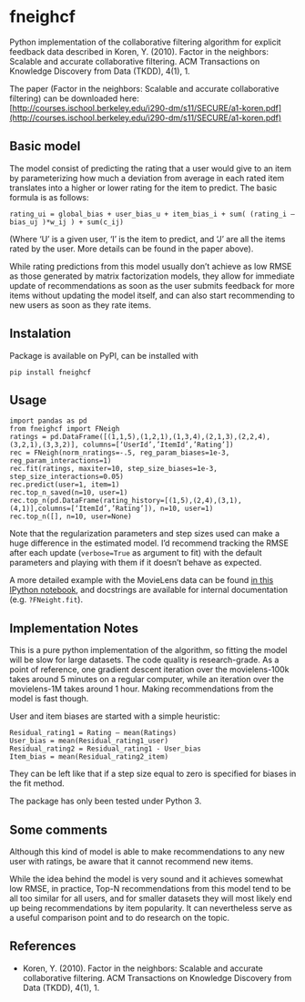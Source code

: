 # fneighcf

Python implementation of the collaborative filtering algorithm for explicit feedback data described in Koren, Y. (2010). Factor in the neighbors: Scalable and accurate collaborative filtering. ACM Transactions on Knowledge Discovery from Data (TKDD), 4(1), 1.

The paper (Factor in the neighbors: Scalable and accurate collaborative filtering) can be downloaded here:
[http://courses.ischool.berkeley.edu/i290-dm/s11/SECURE/a1-koren.pdf](http://courses.ischool.berkeley.edu/i290-dm/s11/SECURE/a1-koren.pdf)

## Basic model
The model consist of predicting the rating that a user would give to an item by parameterizing how much a deviation from average in each rated item translates into a higher or lower rating for the item to predict. The basic formula is as follows:

```rating_ui = global_bias + user_bias_u + item_bias_i + sum( (rating_i – bias_uj )*w_ij ) + sum(c_ij)```

(Where ‘U’ is a given user, ‘I’ is the item to predict, and ‘J’ are all the items rated by the user. More details can be found in the paper above).

While rating predictions from this model usually don’t achieve as low RMSE as those generated by matrix factorization models, they allow for immediate update of recommendations as soon as the user submits feedback for more items without updating the model itself, and can also start recommending to new users as soon as they rate items.

## Instalation
Package is available on PyPI, can be installed with

```pip install fneighcf```

## Usage
```
import pandas as pd
from fneighcf import FNeigh
ratings = pd.DataFrame([(1,1,5),(1,2,1),(1,3,4),(2,1,3),(2,2,4),(3,2,1),(3,3,2)], columns=[‘UserId’,’ItemId’,’Rating’])
rec = FNeigh(norm_nratings=-.5, reg_param_biases=1e-3, reg_param_interactions=1)
rec.fit(ratings, maxiter=10, step_size_biases=1e-3, step_size_interactions=0.05)
rec.predict(user=1, item=1)
rec.top_n_saved(n=10, user=1)
rec.top_n(pd.DataFrame(rating_history=[(1,5),(2,4),(3,1),(4,1)],columns=[‘ItemId’,’Rating’]), n=10, user=1)
rec.top_n([], n=10, user=None)
```
Note that the regularization parameters and step sizes used can make a huge difference in the estimated model. I’d recommend tracking the RMSE after each update (```verbose=True``` as argument to fit) with the default parameters and playing with them if it doesn’t behave as expected.

A more detailed example with the MovieLens data can be found [in this IPython notebook](http://nbviewer.jupyter.org/github/david-cortes/fneighcf/blob/master/example/fneighcf_example.ipynb), and docstrings are available for internal documentation (e.g. ```?FNeight.fit```).

## Implementation Notes
This is a pure python implementation of the algorithm, so fitting the model will be slow for large datasets. The code quality is research-grade. As a point of reference, one gradient descent iteration over the movielens-100k takes around 5 minutes on a regular computer, while an iteration over the movielens-1M takes around 1 hour. Making recommendations from the model is fast though.

User and item biases are started with a simple heuristic:
```
Residual_rating1 = Rating – mean(Ratings)
User_bias = mean(Residual_rating1_user)
Residual_rating2 = Residual_rating1 - User_bias
Item_bias = mean(Residual_rating2_item)
```
They can be left like that if a step size equal to zero is specified for biases in the fit method.

The package has only been tested under Python 3.

## Some comments
Although this kind of model is able to make recommendations to any new user with ratings, be aware that it cannot recommend new items.

While the idea behind the model is very sound and it achieves somewhat low RMSE, in practice, Top-N recommendations from this model tend to be all too similar for all users, and for smaller datasets they will most likely end up being recommendations by item popularity. It can nevertheless serve as a useful comparison point and to do research on the topic.

## References
* Koren, Y. (2010). Factor in the neighbors: Scalable and accurate collaborative filtering. ACM Transactions on Knowledge Discovery from Data (TKDD), 4(1), 1.
